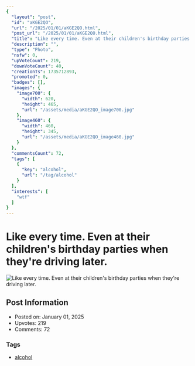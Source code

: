 ```yaml
---
{
  "layout": "post",
  "id": "aKGE2QO",
  "url": "/2025/01/01/aKGE2QO.html",
  "post_url": "/2025/01/01/aKGE2QO.html",
  "title": "Like every time. Even at their children's birthday parties when they're driving later.",
  "description": "",
  "type": "Photo",
  "nsfw": 0,
  "upVoteCount": 219,
  "downVoteCount": 40,
  "creationTs": 1735712893,
  "promoted": 0,
  "badges": [],
  "images": {
    "image700": {
      "width": 620,
      "height": 465,
      "url": "/assets/media/aKGE2QO_image700.jpg"
    },
    "image460": {
      "width": 460,
      "height": 345,
      "url": "/assets/media/aKGE2QO_image460.jpg"
    }
  },
  "commentsCount": 72,
  "tags": [
    {
      "key": "alcohol",
      "url": "/tag/alcohol"
    }
  ],
  "interests": [
    "wtf"
  ]
}
---
```


# Like every time. Even at their children's birthday parties when they're driving later.

![Like every time. Even at their children's birthday parties when they're driving later.](/assets/media/aKGE2QO_image700.jpg)

## Post Information

- Posted on: January 01, 2025
- Upvotes: 219
- Comments: 72

### Tags

- [alcohol](/tag/alcohol)
